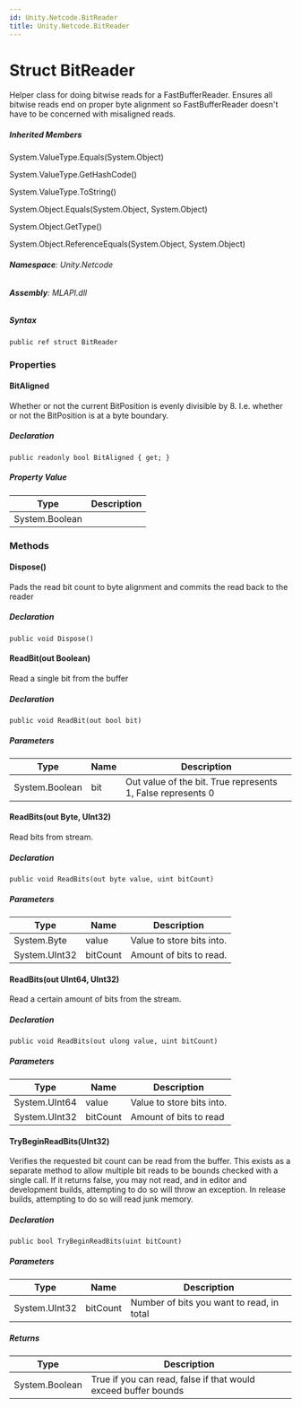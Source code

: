 ```yaml
---
id: Unity.Netcode.BitReader
title: Unity.Netcode.BitReader
---
```


# Struct BitReader


Helper class for doing bitwise reads for a FastBufferReader. Ensures all
bitwise reads end on proper byte alignment so FastBufferReader doesn't
have to be concerned with misaligned reads.







##### Inherited Members



System.ValueType.Equals(System.Object)





System.ValueType.GetHashCode()





System.ValueType.ToString()





System.Object.Equals(System.Object, System.Object)





System.Object.GetType()





System.Object.ReferenceEquals(System.Object, System.Object)





###### **Namespace**: Unity.Netcode

###### **Assembly**: MLAPI.dll

##### Syntax


``` lang-csharp
public ref struct BitReader
```



### Properties

#### BitAligned


Whether or not the current BitPosition is evenly divisible by 8. I.e.
whether or not the BitPosition is at a byte boundary.






##### Declaration


``` lang-csharp
public readonly bool BitAligned { get; }
```



##### Property Value

| Type           | Description |
|----------------|-------------|
| System.Boolean |             |

### Methods

#### Dispose()


Pads the read bit count to byte alignment and commits the read back to
the reader






##### Declaration


``` lang-csharp
public void Dispose()
```



#### ReadBit(out Boolean)


Read a single bit from the buffer






##### Declaration


``` lang-csharp
public void ReadBit(out bool bit)
```



##### Parameters

| Type           | Name | Description                                                 |
|----------------|------|-------------------------------------------------------------|
| System.Boolean | bit  | Out value of the bit. True represents 1, False represents 0 |

#### ReadBits(out Byte, UInt32)


Read bits from stream.






##### Declaration


``` lang-csharp
public void ReadBits(out byte value, uint bitCount)
```



##### Parameters

| Type          | Name     | Description               |
|---------------|----------|---------------------------|
| System.Byte   | value    | Value to store bits into. |
| System.UInt32 | bitCount | Amount of bits to read.   |

#### ReadBits(out UInt64, UInt32)


Read a certain amount of bits from the stream.






##### Declaration


``` lang-csharp
public void ReadBits(out ulong value, uint bitCount)
```



##### Parameters

| Type          | Name     | Description               |
|---------------|----------|---------------------------|
| System.UInt64 | value    | Value to store bits into. |
| System.UInt32 | bitCount | Amount of bits to read    |

#### TryBeginReadBits(UInt32)


Verifies the requested bit count can be read from the buffer. This
exists as a separate method to allow multiple bit reads to be bounds
checked with a single call. If it returns false, you may not read, and
in editor and development builds, attempting to do so will throw an
exception. In release builds, attempting to do so will read junk memory.






##### Declaration


``` lang-csharp
public bool TryBeginReadBits(uint bitCount)
```



##### Parameters

| Type          | Name     | Description                               |
|---------------|----------|-------------------------------------------|
| System.UInt32 | bitCount | Number of bits you want to read, in total |

##### Returns

| Type           | Description                                                    |
|----------------|----------------------------------------------------------------|
| System.Boolean | True if you can read, false if that would exceed buffer bounds |




